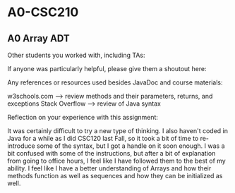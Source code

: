 # A0-CSC210

## A0 Array ADT

Other students you worked with, including TAs:

If anyone was particularly helpful, please give them a shoutout here: 

Any references or resources used besides JavaDoc and course materials: 

w3schools.com --> review methods and their parameters, returns, and exceptions
Stack Overflow --> review of Java syntax  

Reflection on your experience with this assignment:

It was certainly difficult to try a new type of thinking. I also haven't coded in Java for a while as I did CSC120 last Fall, so it took a bit of time to re-introduce some of the syntax, but I got a handle on it soon enough. I was a bit confused with some of the instructions, but after a bit of explanation from going to office hours, I feel like I have followed them to the best of my ability. I feel like I have a better understanding of Arrays and how their methods function as well as sequences and how they can be initialized as well. 